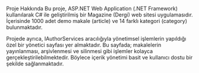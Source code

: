 Proje Hakkında
Bu proje, ASP.NET Web Application (.NET Framework) kullanılarak C# ile geliştirilmiş bir Magazine (Dergi) web sitesi uygulamasıdır. İçerisinde 1000 adet demo makale (article) ve 14 farklı kategori (category) bulunmaktadır.

Projede ayrıca, IAuthorServices aracılığıyla yönetimsel işlemlerin yapıldığı özel bir yönetici sayfası yer almaktadır. Bu sayfada; makalelerin yayınlanması, arşivlenmesi ve silinmesi gibi işlemler kolayca gerçekleştirilebilmektedir. Böylece içerik yönetimi basit ve kullanıcı dostu bir şekilde sağlanmaktadır.
